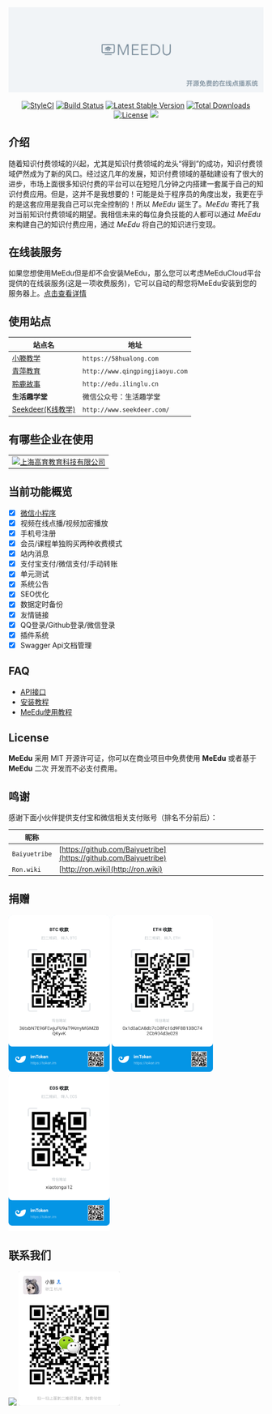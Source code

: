 <p align="center"><img src="public/images/meedu.png"/></p>

<p align="center">
<a href="https://github.styleci.io/repos/127536154"><img src="https://github.styleci.io/repos/127536154/shield?branch=master" alt="StyleCI"></a>
<a href="https://travis-ci.org/Qsnh/meedu"><img src="https://travis-ci.org/Qsnh/meedu.svg?branch=master" alt="Build Status"></a>
<a href="https://packagist.org/packages/Qsnh/meedu"><img src="https://poser.pugx.org/qsnh/meedu/v/stable.svg" alt="Latest Stable Version"></a>
<a href="https://packagist.org/packages/Qsnh/meedu"><img src="https://poser.pugx.org/qsnh/meedu/downloads" alt="Total Downloads"></a>
<a href="https://packagist.org/packages/Qsnh/meedu"><img src="https://poser.pugx.org/qsnh/meedu/license" alt="License"></a>
<a href="https://codecov.io/gh/Qsnh/meedu">
  <img src="https://codecov.io/gh/Qsnh/meedu/branch/master/graph/badge.svg" />
</a>
</p>

## 介绍

随着知识付费领域的兴起，尤其是知识付费领域的龙头“得到”的成功，知识付费领域俨然成为了新的风口。经过这几年的发展，知识付费领域的基础建设有了很大的进步，市场上面很多知识付费的平台可以在短短几分钟之内搭建一套属于自己的知识付费应用。但是，这并不是我想要的！可能是处于程序员的角度出发，我更在乎的是这套应用是我自己可以完全控制的！所以 *MeEdu* 诞生了。*MeEdu* 寄托了我对当前知识付费领域的期望。我相信未来的每位身负技能的人都可以通过 *MeEdu* 来构建自己的知识付费应用，通过 *MeEdu* 将自己的知识进行变现。

## 在线装服务

如果您想使用MeEdu但是却不会安装MeEdu，那么您可以考虑MeEduCloud平台提供的在线装服务(这是一项收费服务)，它可以自动的帮您将MeEdu安装到您的服务器上。[点击查看详情](https://meedu.vip/hostPackages)

## 使用站点

| 站点名 | 地址 |
| --- | --- |
| [小滕教学](https://58hualong.com) | `https://58hualong.com` |
| [青萍教育](http://www.qingpingjiaoyu.com/) | `http://www.qingpingjiaoyu.com` |
| [聆鹿故事](http://edu.ilinglu.cn/) | `http://edu.ilinglu.cn` |
| **生活趣学堂** | 微信公众号：生活趣学堂 |
| [Seekdeer(K线教学)](http://www.seekdeer.com/) | `http://www.seekdeer.com/` |

## 有哪些企业在使用

<table>
  <tbody>
    <tr>
      <td align="center" valign="middle">
        <a href="https://video.heyhighschool.com?from=meedu_github" target="_blank" title="上海高育教育科技有限公司">
          <img width="100px" title="上海高育教育科技有限公司" src="https://user-images.githubusercontent.com/12671205/60409095-92e02780-9bf4-11e9-8cf6-cb6b75a718f3.jpg">
        </a>
      </td>
    </tr><tr></tr>
  </tbody>
</table>

## 当前功能概览

- [x] [微信小程序](https://github.com/Meedu/wechat-mini)
- [x] 视频在线点播/视频加密播放
- [x] 手机号注册
- [x] 会员/课程单独购买两种收费模式
- [x] 站内消息
- [x] 支付宝支付/微信支付/手动转账
- [x] 单元测试
- [x] 系统公告
- [x] SEO优化
- [x] 数据定时备份
- [x] 友情链接
- [x] QQ登录/Github登录/微信登录
- [x] 插件系统
- [x] Swagger Api文档管理

## FAQ

- [API接口](https://meedu-v2-xiaoteng.doc.coding.io/)
- [安装教程](docs/安装教程.md)
- [MeEdu使用教程](docs/使用教程.md)

## License

**MeEdu** 采用 MIT 开源许可证，你可以在商业项目中免费使用 **MeEdu** 或者基于 **MeEdu** 二次 开发而不必支付费用。

## 鸣谢

感谢下面小伙伴提供支付宝和微信相关支付账号（排名不分前后）：  

| 昵称 | |
| --- | --- |
| `Baiyuetribe` | [https://github.com/Baiyuetribe](https://github.com/Baiyuetribe) |
| `Ron.wiki` | [http://ron.wiki](http://ron.wiki) |

## 捐赠

<p>
<img src="/docs/contact/BTC钱包.png" width=200>
<img src="/docs/contact/ETH钱包.png" width=200>
<img src="/docs/contact/EOS钱包.png" width=200>
</p>

## 联系我们

<p>
<img src="/docs/contact/qq群.png" width=200>
<img src="/docs/contact/wechat.png" width=200>
</p>